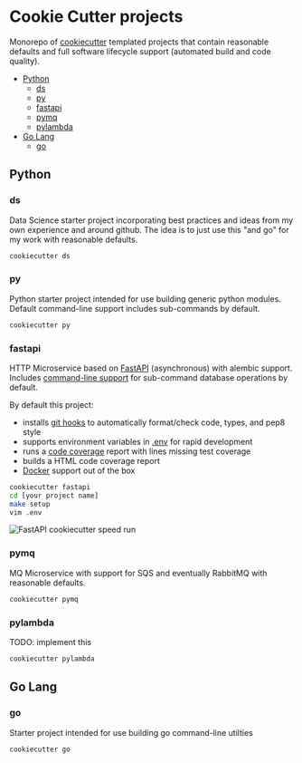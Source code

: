 # Cookie Cutter projects

Monorepo of [cookiecutter](https://github.com/cookiecutter/cookiecutter) templated projects that contain reasonable defaults
and full software lifecycle support (automated build and code quality).

<!-- toc -->

- [Python](#python)
  * [ds](#ds)
  * [py](#py)
  * [fastapi](#fastapi)
  * [pymq](#pymq)
  * [pylambda](#pylambda)
- [Go Lang](#go-lang)
  * [go](#go)

<!-- tocstop -->

## Python

### ds

Data Science starter project incorporating best practices and ideas from my own
experience and around github.  The idea is to just use this "and go" for my
work with reasonable defaults.

```bash
cookiecutter ds
```

### py

Python starter project intended for use building generic python modules.
Default command-line support includes sub-commands by default.

```bash
cookiecutter py
```

### fastapi

HTTP Microservice based on [FastAPI](https://fastapi.tiangolo.com/) (asynchronous) with alembic support.
Includes [command-line support](https://docs.python.org/3/library/argparse.html) for sub-command database operations by default.

By default this project:
- installs [git hooks](https://pre-commit.com/hooks.html) to automatically format/check code, types, and pep8 style
- supports environment variables in [.env](https://pypi.org/project/python-dotenv/#getting-started) for rapid development
- runs a [code coverage](https://pytest-cov.readthedocs.io/en/latest/readme.html#usage) report with lines missing test coverage
- builds a HTML code coverage report
- [Docker](https://docs.docker.com/engine/reference/builder/) support out of the box

```bash
cookiecutter fastapi
cd [your project name]
make setup
vim .env
```

![FastAPI cookiecutter speed run](https://github.com/memoryaligned/memoryaligned/blob/main/images/fastapi_speedrun.gif)

### pymq

MQ Microservice with support for SQS and eventually RabbitMQ with reasonable
defaults.

```bash
cookiecutter pymq
```

### pylambda

TODO: implement this

```bash
cookiecutter pylambda
```

## Go Lang

### go

Starter project intended for use building go command-line utilties

```bash
cookiecutter go
```
